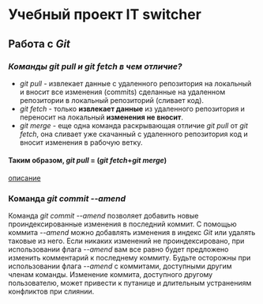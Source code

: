 # Учебный проект **IT switcher**

## Работа с *Git*

### _Команды *git pull* и *git fetch* в чем отличие?_

- *git pull* - извлекает данные с удаленного репозитория на локальный и вносит все изменения (commits) сделанные на удаленном репозитории в локальный репозиторий (сливает код).
- *git fetch* - только **извлекает данные** из удаленного репозитория и переносит на локальный **изменения не вносит**.
- *git merge* - еще одна команда  раскрывающая отличие *git pull* от *git fetch*, она сливает уже скачанный с удаленного репозитория код и вносит изменения в рабочую ветку.

#### Таким образом, *git pull* = (*git fetch*+*git merge*)

[описание](https://webhamster.ru/mytetrashare/index/mtb0/143575842521lohpnj4q)

### Команда *git commit --amend*

Команда *git commit --amend* позволяет добавить новые проиндексированные изменения в последний коммит. С помощью коммита *--amend* можно добавлять изменения в индекс *Git* или удалять таковые из него. Если никаких изменений не проиндексировано, при использовании флага *--amend* вам все равно будет предложено изменить комментарий к последнему коммиту. Будьте осторожны при использовании флага *--amend* с коммитами, доступными другим членам команды. Изменение коммита, доступного другому пользователю, может привести к путанице и длительным устранениям конфликтов при слиянии.
